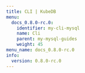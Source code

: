 ```yaml
---
title: CLI | KubeDB
menu:
  docs_0.8.0-rc.0:
    identifier: my-cli-mysql
    name: Cli
    parent: my-mysql-guides
    weight: 45
menu_name: docs_0.8.0-rc.0
info:
  version: 0.8.0-rc.0
---
```


